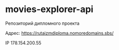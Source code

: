 # movies-explorer-api

Репозиторий дипломного проекта

Адрес: https://rutaizmdiploma.nomoredomains.sbs/

IP 178.154.200.55

